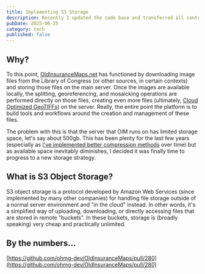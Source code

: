 ```yaml
---
title: Implementing S3 Storage
description: Recently I updated the code base and transferred all content to S3
pubDate: 2025-06-25
category: tech
published: false
---
```

## Why?

To this point, [OldInsuranceMaps.net](http://OldInsuranceMaps.net) has functioned by downloading image files from the Library of Congress (or other sources, in certain contexts) and storing those files on the main server. Once the images are available locally, the splitting, georeferencing, and mosaicking operations are performed directly on those files, creating even more files (ultimately, [Cloud Optimized GeoTIFFs](https://cogeo.org/)) on the server. Really, the entire point the platform is to build tools and workflows around the creation and management of these files.

The problem with this is that the server that OIM runs on has limited storage space, let's say about 500gb. This has been plenty for the last few years (especially as [I've implemented better compression methods](https://github.com/ohmg-dev/OldInsuranceMaps/pull/145) over time) but as available space inevitably diminishes, I decided it was finally time to progress to a new storage strategy.

## What is S3 Object Storage?

S3 object storage is a protocol developed by Amazon Web Services (since implemented by many other companies) for handling file storage outside of a normal server environment and "in the cloud" instead. In other words, it's a simplified way of uploading, downloading, or directly accessing files that are stored in remote "buckets". In these buckets, storage is (broadly speaking) very cheap and practically unlimited.

## By the numbers...

[https://github.com/ohmg-dev/OldInsuranceMaps/pull/280](https://github.com/ohmg-dev/OldInsuranceMaps/pull/280)
